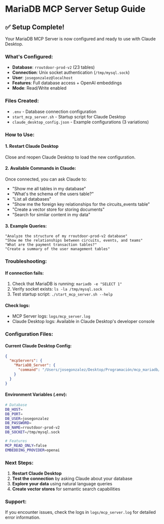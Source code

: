 # MariaDB MCP Server Setup Guide

## ✅ **Setup Complete!**

Your MariaDB MCP Server is now configured and ready to use with Claude Desktop.

### **What's Configured:**
- **Database**: `rroutdoor-prod-v2` (23 tables)
- **Connection**: Unix socket authentication (`/tmp/mysql.sock`)
- **User**: `josegonzalez@localhost`
- **Features**: Full database access + OpenAI embeddings
- **Mode**: Read/Write enabled

### **Files Created:**
- `.env` - Database connection configuration
- `start_mcp_server.sh` - Startup script for Claude Desktop
- `claude_desktop_config.json` - Example configurations (3 variations)

### **How to Use:**

#### **1. Restart Claude Desktop**
Close and reopen Claude Desktop to load the new configuration.

#### **2. Available Commands in Claude:**
Once connected, you can ask Claude to:
- "Show me all tables in my database"
- "What's the schema of the users table?"
- "List all databases"
- "Show me the foreign key relationships for the circuits_events table"
- "Create a vector store for storing documents"
- "Search for similar content in my data"

#### **3. Example Queries:**
```
"Analyze the structure of my rroutdoor-prod-v2 database"
"Show me the relationships between circuits, events, and teams"
"What are the payment transaction tables?"
"Create a summary of the user management tables"
```

### **Troubleshooting:**

#### **If connection fails:**
1. Check that MariaDB is running: `mariadb -e "SELECT 1"`
2. Verify socket exists: `ls -la /tmp/mysql.sock`
3. Test startup script: `./start_mcp_server.sh --help`

#### **Check logs:**
- MCP Server logs: `logs/mcp_server.log`
- Claude Desktop logs: Available in Claude Desktop's developer console

### **Configuration Files:**

#### **Current Claude Desktop Config:**
```json
{
  "mcpServers": {
    "MariaDB_Server": {
      "command": "/Users/josegonzalez/Desktop/Programación/mcp_mariadb/start_mcp_server.sh"
    }
  }
}
```

#### **Environment Variables (.env):**
```bash
# Database
DB_HOST=
DB_PORT=
DB_USER=josegonzalez
DB_PASSWORD=
DB_NAME=rroutdoor-prod-v2
DB_SOCKET=/tmp/mysql.sock

# Features
MCP_READ_ONLY=false
EMBEDDING_PROVIDER=openai
```

### **Next Steps:**
1. **Restart Claude Desktop** 
2. **Test the connection** by asking Claude about your database
3. **Explore your data** using natural language queries
4. **Create vector stores** for semantic search capabilities

### **Support:**
If you encounter issues, check the logs in `logs/mcp_server.log` for detailed error information. 